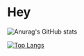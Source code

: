 # Hey
![Anurag's GitHub stats](https://github-readme-stats.vercel.app/api?username=nedasv&show_icons=true&theme=default)

[![Top Langs](https://github-readme-stats.vercel.app/api/top-langs/?username=nedasv&layout=compact)](https://github.com/anuraghazra/github-readme-stats)

